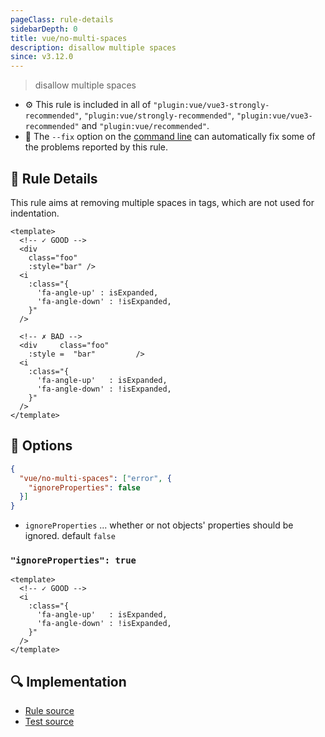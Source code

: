 ```yaml
---
pageClass: rule-details
sidebarDepth: 0
title: vue/no-multi-spaces
description: disallow multiple spaces
since: v3.12.0
---
```

> disallow multiple spaces

- :gear: This rule is included in all of `"plugin:vue/vue3-strongly-recommended"`, `"plugin:vue/strongly-recommended"`, `"plugin:vue/vue3-recommended"` and `"plugin:vue/recommended"`.
- :wrench: The `--fix` option on the [command line](https://eslint.org/docs/user-guide/command-line-interface#fixing-problems) can automatically fix some of the problems reported by this rule.

## :book: Rule Details

This rule aims at removing multiple spaces in tags, which are not used for indentation.

<eslint-code-block fix :rules="{'vue/no-multi-spaces': ['error']}">

```vue
<template>
  <!-- ✓ GOOD -->
  <div
    class="foo"
    :style="bar" />
  <i
    :class="{
      'fa-angle-up' : isExpanded,
      'fa-angle-down' : !isExpanded,
    }"
  />

  <!-- ✗ BAD -->
  <div     class="foo"
    :style =  "bar"         />
  <i
    :class="{
      'fa-angle-up'   : isExpanded,
      'fa-angle-down' : !isExpanded,
    }"
  />
</template>
```

</eslint-code-block>

## :wrench: Options

```json
{
  "vue/no-multi-spaces": ["error", {
    "ignoreProperties": false
  }]
}
```

- `ignoreProperties` ... whether or not objects' properties should be ignored. default `false`

### `"ignoreProperties": true`

<eslint-code-block fix :rules="{'vue/no-multi-spaces': ['error', { 'ignoreProperties': true }]}">

```vue
<template>
  <!-- ✓ GOOD -->
  <i
    :class="{
      'fa-angle-up'   : isExpanded,
      'fa-angle-down' : !isExpanded,
    }"
  />
</template>
```

</eslint-code-block>

## :mag: Implementation

- [Rule source](https://github.com/vuejs/eslint-plugin-vue/blob/master/lib/rules/no-multi-spaces.js)
- [Test source](https://github.com/vuejs/eslint-plugin-vue/blob/master/tests/lib/rules/no-multi-spaces.js)
